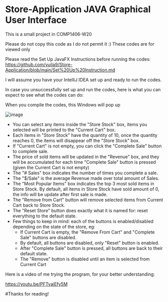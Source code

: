 # Store-Application JAVA Graphical User Interface
This is a small project in COMP1406-W20

Please do not copy this code as I do not permit it :)
These codes are for viewed only

Please read the Set Up JavaFX Instructions before running the codes: https://github.com/vuila9/Store-Application/blob/main/Set%20Up%20Instruction.md

I will assume you have your IntelliJ IDEA set up and ready to run the codes.

In case you unsuccessfully set up and run the codes, here is what you can expect to see what the codes can do:

When you compile the codes, this Windows will pop up

![image](https://user-images.githubusercontent.com/62405278/109598332-14cdd580-7ae7-11eb-8e67-333190cf1cad.png)

- You can select any items inside the "Store Stock" box, items you selected will be printed to the "Current Cart" box.
- Each items in "Store Stock" have the quantity of 10, once the quantity reaches 0, the items will disappear off the "Store Stock" box.
- If "Current Cart" is not empty, you can click the "Complete Sale" button to complete sale. 
- The price of sold items will be updated in the "Revenue" box, and they will be accumulated for each time "Complete Sale" button is pressed (given the Current Cart is not empty)
- The "# Sales" box indicates the number of times you complete a sale.
- The "$/Sale" is the average Revenue made over total amount of Sales.
- The "Most Popular Items" box indicates the top 3 most sold items in Store Stock. By default, all items in Store Stock have sold amount of 0, the info will be update after first sale is made.
- The "Remove from Cart" button will remove selected items from Current Cart back to Store Stock.
- The "Reset Store" button does exactly what it is named for: reset everything to the default state.
- Few things to keep in mind: each of the buttons is enabled/disabled depending on the state of the store, eg:
  + If Current Cart is empty, the "Remove From Cart" and "Complete Sale" buttons are disabled.
  + By default, all buttons are disabled, only "Reset" button is enabled.
  + After "Complete Sale" button is pressed, all buttons are back to their default state.
  + The "Remove" button is disabled until an item is selected from Current Cart

Here is a video of me trying the program, for your better understanding: 

https://youtu.be/PFTyaiEfy5M

#Thanks for reading!








